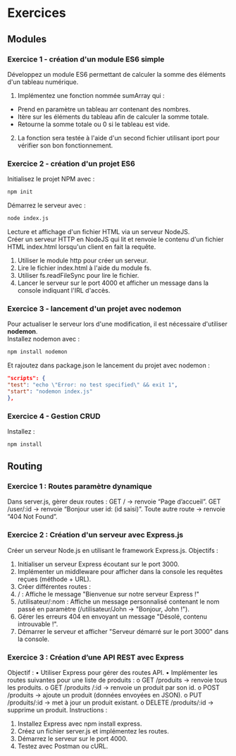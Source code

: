 # Exercices
## Modules
### Exercice 1 - création d'un module ES6 simple
Développez un module ES6 permettant de calculer la somme des éléments d'un tableau numérique.
1. Implémentez une fonction nommée sumArray qui :
- Prend en paramètre un tableau arr contenant des nombres.
- Itère sur les éléments du tableau afin de calculer la somme totale.
- Retourne la somme totale ou 0 si le tableau est vide.
2. La fonction sera testée à l'aide d'un second fichier utilisant iport pour vérifier son bon fonctionnement.
### Exercice 2 - création d'un projet ES6
Initialisez le projet NPM avec :  
```sh
npm init
```
Démarrez le serveur avec :  
```sh
node index.js
```
  
Lecture et affichage d'un fichier HTML via un serveur NodeJS.  
Créer un serveur HTTP en NodeJS qui lit et renvoie le contenu d'un fichier HTML index.html lorsqu'un client en fait la requête.  
1. Utiliser le module http pour créer un serveur.
2. Lire le fichier index.html à l'aide du module fs.
3. Utiliser fs.readFileSync pour lire le fichier.
4. Lancer le serveur sur le port 4000 et afficher un message dans la console indiquant l'IRL d'accès.
### Exercice 3 - lancement d'un projet avec nodemon
Pour actualiser le serveur lors d'une modification, il est nécessaire d'utiliser **nodemon**.  
Installez nodemon avec :
```sh
npm install nodemon
```
Et rajoutez dans package.json le lancement du projet avec nodemon :
```json
"scripts": {
"test": "echo \"Error: no test specified\" && exit 1",
"start": "nodemon index.js"
},
```
### Exercice 4 - Gestion CRUD
Installez :
```sh
npm install
```
## Routing
### Exercice 1 : Routes paramètre dynamique
Dans server.js, gèrer deux routes :
GET / → renvoie “Page d’accueil”.
GET /user/:id → renvoie “Bonjour user id: (id saisi)”.
Toute autre route → renvoie “404 Not Found”.
### Exercice 2 : Création d'un serveur avec Express.js
Créer un serveur Node.js en utilisant le framework Express.js.
Objectifs :
1. Initialiser un serveur Express écoutant sur le port 3000.
2. Implémenter un middleware pour afficher dans la console les requêtes reçues
(méthode + URL).
3. Créer différentes routes :
1. / : Affiche le message "Bienvenue sur notre serveur Express !"
2. /utilisateur/:nom : Affiche un message personnalisé contenant le nom passé en
paramètre (/utilisateur/John -> "Bonjour, John !").
4. Gérer les erreurs 404 en envoyant un message "Désolé, contenu introuvable !".
5. Démarrer le serveur et afficher "Serveur démarré sur le port 3000" dans la console.
### Exercice 3 : Création d’une API REST avec Express
Objectif :
• Utiliser Express pour gérer des routes API.
• Implémenter les routes suivantes pour une liste de produits :
o GET /produits → renvoie tous les produits.
o GET /produits /:id → renvoie un produit par son id.
o POST /produits → ajoute un produit (données envoyées en JSON).
o PUT /produits/:id → met à jour un produit existant.
o DELETE /produits/:id → supprime un produit.
Instructions :
1. Installez Express avec npm install express.
2. Créez un fichier server.js et implémentez les routes.
3. Démarrez le serveur sur le port 4000.
4. Testez avec Postman ou cURL.
